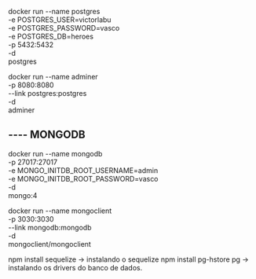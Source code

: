 docker run --name postgres \
-e POSTGRES_USER=victorlabu \
-e POSTGRES_PASSWORD=vasco \
-e POSTGRES_DB=heroes \
-p 5432:5432 \
-d \
postgres

docker run --name adminer \
    -p 8080:8080 \
    --link postgres:postgres \
    -d \
    adminer

## ---- MONGODB

docker run --name  mongodb \
    -p 27017:27017 \
    -e MONGO_INITDB_ROOT_USERNAME=admin \
    -e MONGO_INITDB_ROOT_PASSWORD=vasco \
    -d \
    mongo:4

docker run --name mongoclient \
    -p 3030:3030 \
    --link mongodb:mongodb \
    -d \
    mongoclient/mongoclient

npm install sequelize -> instalando o sequelize
npm install pg-hstore pg -> instalando os drivers do banco de dados.